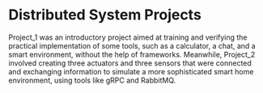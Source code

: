 # Distributed System Projects
 
Project_1 was an introductory project aimed at training and verifying the practical implementation of some tools, such as a calculator, a chat, and a smart environment, without the help of frameworks. Meanwhile, Project_2 involved creating three actuators and three sensors that were connected and exchanging information to simulate a more sophisticated smart home environment, using tools like gRPC and RabbitMQ.
